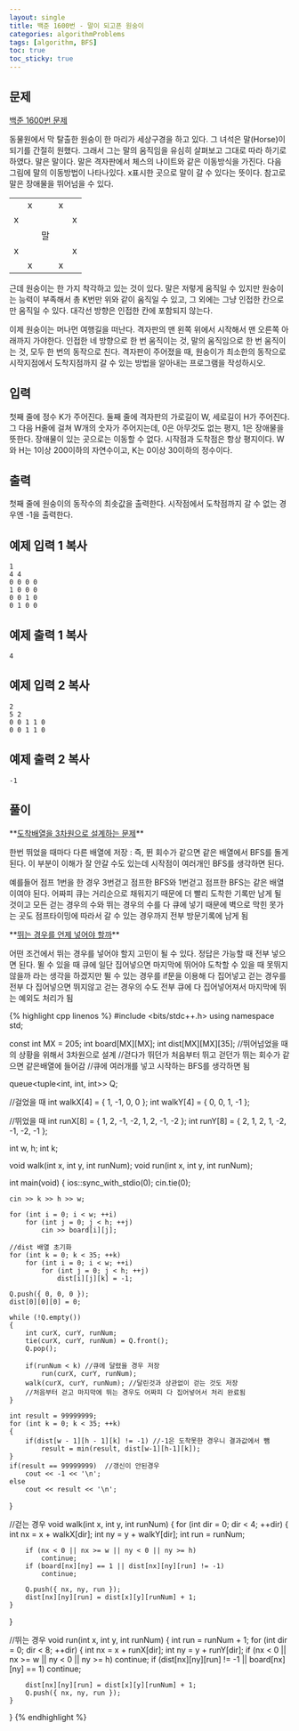 ```yaml
---
layout: single
title: 백준 1600번 - 말이 되고픈 원숭이
categories: algorithmProblems
tags: [algorithm, BFS]
toc: true
toc_sticky: true
---
```


## 문제
[백준 1600번 문제](https://www.acmicpc.net/problem/1600)

동물원에서 막 탈출한 원숭이 한 마리가 세상구경을 하고 있다. 그 녀석은 말(Horse)이 되기를 간절히 원했다. 그래서 그는 말의 움직임을 유심히 살펴보고 그대로 따라 하기로 하였다. 말은 말이다. 말은 격자판에서 체스의 나이트와 같은 이동방식을 가진다. 다음 그림에 말의 이동방법이 나타나있다. x표시한 곳으로 말이 갈 수 있다는 뜻이다. 참고로 말은 장애물을 뛰어넘을 수 있다.

|   |   |   |   |   |
|---|---|---|---|---|
||x||x||
|x||||x|
|||말|||
|x||||x|
||x||x||

근데 원숭이는 한 가지 착각하고 있는 것이 있다. 말은 저렇게 움직일 수 있지만 원숭이는 능력이 부족해서 총 K번만 위와 같이 움직일 수 있고, 그 외에는 그냥 인접한 칸으로만 움직일 수 있다. 대각선 방향은 인접한 칸에 포함되지 않는다.

이제 원숭이는 머나먼 여행길을 떠난다. 격자판의 맨 왼쪽 위에서 시작해서 맨 오른쪽 아래까지 가야한다. 인접한 네 방향으로 한 번 움직이는 것, 말의 움직임으로 한 번 움직이는 것, 모두 한 번의 동작으로 친다. 격자판이 주어졌을 때, 원숭이가 최소한의 동작으로 시작지점에서 도착지점까지 갈 수 있는 방법을 알아내는 프로그램을 작성하시오.

## 입력

첫째 줄에 정수 K가 주어진다. 둘째 줄에 격자판의 가로길이 W, 세로길이 H가 주어진다. 그 다음 H줄에 걸쳐 W개의 숫자가 주어지는데, 0은 아무것도 없는 평지, 1은 장애물을 뜻한다. 장애물이 있는 곳으로는 이동할 수 없다. 시작점과 도착점은 항상 평지이다. W와 H는 1이상 200이하의 자연수이고, K는 0이상 30이하의 정수이다.

## 출력

첫째 줄에 원숭이의 동작수의 최솟값을 출력한다. 시작점에서 도착점까지 갈 수 없는 경우엔 -1을 출력한다.

## 예제 입력 1 복사
```
1
4 4
0 0 0 0
1 0 0 0
0 0 1 0
0 1 0 0
```

## 예제 출력 1 복사

```
4
```

## 예제 입력 2 복사
```
2
5 2
0 0 1 1 0
0 0 1 1 0
```

## 예제 출력 2 복사

```
-1
```

## 풀이

<div class="notice--warning" markdown="1">
**<u>도착배열을 3차원으로 설계하는 문제</u>** 

한번 뛰었을 때마다 다른 배열에 저장 : 즉, 뛴 회수가 같으면 같은 배열에서 BFS를 돌게 된다.
이 부분이 이해가 잘 안갈 수도 있는데 시작점이 여러개인 BFS를 생각하면 된다.

예를들어 점프 1번을 한 경우 3번걷고 점프한 BFS와 1번걷고 점프한 BFS는 같은 배열이여야 된다.
어짜피 큐는 거리순으로 채워지기 때문에 더 빨리 도착한 기록만 남게 될 것이고
모든 걷는 경우의 수와 뛰는 경우의 수를 다 큐에 넣기 때문에 
벽으로 막힌 못가는 곳도 점프타이밍에 따라서 갈 수 있는 경우까지 전부 방문기록에 남게 됨
</div>

<div class="notice--warning" markdown="1">
**<u>뛰는 경우를 언제 넣어야 할까</u>** 

어떤 조건에서 뛰는 경우를 넣어야 할지 고민이 될 수 있다.
정답은 가능할 때 전부 넣으면 된다.
뛸 수 있을 때 큐에 일단 집어넣으면 마지막에 뛰어야 도착할 수 있을 때 못뛰지 않을까 라는 생각을 하겠지만
뛸 수 있는 경우를 if문을 이용해 다 집어넣고 걷는 경우를 전부 다 집어넣으면
뛰지않고 걷는 경우의 수도 전부 큐에 다 집어넣어져서 마지막에 뛰는 예외도 처리가 됨
</div>

{% highlight cpp linenos %}
#include <bits/stdc++.h>
using namespace std;

const int MX = 205;
int board[MX][MX];
int dist[MX][MX][35];
//뛰어넘었을 때의 상황을 위해서 3차원으로 설계
//걷다가 뛰던가 처음부터 뛰고 걷던가 뛰는 회수가 같으면 같은배열에 들어감
//큐에 여러개를 넣고 시작하는 BFS를 생각하면 됨

queue<tuple<int, int, int>> Q;

//걸었을 때
int walkX[4] = { 1, -1, 0, 0 };
int walkY[4] = { 0, 0, 1, -1 };

//뛰었을 때
int runX[8] = { 1, 2, -1, -2, 1, 2, -1, -2 };
int runY[8] = { 2, 1, 2, 1, -2, -1, -2, -1 };

int w, h;
int k;

void walk(int x, int y, int runNum);
void run(int x, int y, int runNum);

int main(void)
{
	ios::sync_with_stdio(0);
	cin.tie(0);

	cin >> k >> h >> w;

	for (int i = 0; i < w; ++i)
		for (int j = 0; j < h; ++j)
			cin >> board[i][j];

	//dist 배열 초기화
	for (int k = 0; k < 35; ++k)
		for (int i = 0; i < w; ++i)
			for (int j = 0; j < h; ++j)
				dist[i][j][k] = -1;

	Q.push({ 0, 0, 0 });
	dist[0][0][0] = 0;

	while (!Q.empty())
	{
		int curX, curY, runNum;
		tie(curX, curY, runNum) = Q.front();
		Q.pop();

		if(runNum < k) //큐에 달렸을 경우 저장
			run(curX, curY, runNum);
		walk(curX, curY, runNum); //달린것과 상관없이 걷는 것도 저장
		//처음부터 걷고 마지막에 뛰는 경우도 어짜피 다 집어넣어서 처리 완료됨
	}

	int result = 99999999;
	for (int k = 0; k < 35; ++k)
	{
		if(dist[w - 1][h - 1][k] != -1)	//-1은 도착못한 경우니 결과값에서 뺌
			result = min(result, dist[w-1][h-1][k]);
	}
	if(result == 99999999)	//갱신이 안된경우
		cout << -1 << '\n';
	else	
		cout << result << '\n';
}

//걷는 경우
void walk(int x, int y, int runNum)
{
	for (int dir = 0; dir < 4; ++dir)
	{
		int nx = x + walkX[dir];
		int ny = y + walkY[dir];
		int run = runNum;

		if (nx < 0 || nx >= w || ny < 0 || ny >= h)
			continue;
		if (board[nx][ny] == 1 || dist[nx][ny][run] != -1)
			continue;

		Q.push({ nx, ny, run });
		dist[nx][ny][run] = dist[x][y][runNum] + 1;
	}
}

//뛰는 경우
void run(int x, int y, int runNum)
{
	int run = runNum + 1;
	for (int dir = 0; dir < 8; ++dir)
	{
		int nx = x + runX[dir];
		int ny = y + runY[dir];
		if (nx < 0 || nx >= w || ny < 0 || ny >= h)
			continue;
		if (dist[nx][ny][run] != -1 || board[nx][ny] == 1)
			continue;

		dist[nx][ny][run] = dist[x][y][runNum] + 1;
		Q.push({ nx, ny, run });
	}
}
{% endhighlight %}
